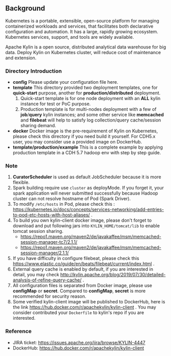 ## Background
Kubernetes is a portable, extensible, open-source platform for managing containerized workloads and services, that facilitates 
both declarative configuration and automation. It has a large, rapidly growing ecosystem. Kubernetes services, support, 
and tools are widely available.

Apache Kylin is a open source, distributed analytical data warehouse for big data. Deploy Kylin on Kubernetes 
cluster, will reduce cost of maintenance and extension.

### Directory Introduction
- **config**
  Please update your configuration file here. 
- **template**
  This directory provided two deployment templates, one for **quick-start** purpose, another for **production/distributed** deployment.
  1. Quick-start template is for one node deployment with an **ALL** kylin instance for test or PoC purpose.
  2. Production template is for multi-nodes deployment with a few of **job**/**query** kylin instances; and some other service 
  like **memcached** and **filebeat** will help to satisfy log collection/query cache/session sharing demand.
- **docker**
  Docker image is the pre-requirement of Kylin on Kubernetes, please check this directory if you need build it yourself.
  For CDH5.x user, you may consider use a provided image on DockerHub.
- **template/production/example**
  This is a complete example by applying production template in a CDH 5.7 hadoop env with step by step guide.  
 
### Note 
1. **CuratorScheduler** is used as default JobScheduler because it is more flexible.
2. Spark building require use `cluster` as deployMode. If you forget it, your spark application will never submitted successfully because Hadoop cluster can not resolve hostname of Pod (Spark Driver).
3. To modify `/etc/hosts` in Pod, please check this : https://kubernetes.io/docs/concepts/services-networking/add-entries-to-pod-etc-hosts-with-host-aliases/ . 
4. To build you own kylin-client docker image, please don't forget to download and put following jars into `KYLIN_HOME/tomcat/lib` to enable tomcat session sharing.
    - https://repo1.maven.org/maven2/de/javakaffee/msm/memcached-session-manager-tc7/2.1.1/
    - https://repo1.maven.org/maven2/de/javakaffee/msm/memcached-session-manager/2.1.1/
5. If you have difficulty in configure filebeat, please check this https://www.elastic.co/guide/en/beats/filebeat/current/index.html .
6. External query cache is enabled by default, if you are interested in detail, you may check http://kylin.apache.org/blog/2019/07/30/detailed-analysis-of-refine-query-cache/ .
7. All configuration files is separated from Docker image, please use **configMap** or **secret**. Compared to **configMap**, **secret** is more recommended for security reason.
8. Some verified kylin-client image will be published to DockerHub, here is the link https://hub.docker.com/r/apachekylin/kylin-client . You may consider contributed your `Dockerfile` to kylin's repo if you are interested.
 
### Reference 
- JIRA ticket: https://issues.apache.org/jira/browse/KYLIN-4447
- DockerHub: https://hub.docker.com/r/apachekylin/kylin-client